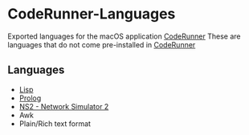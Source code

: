 # CodeRunner-Languages
Exported languages for the macOS application [CodeRunner](https://coderunnerapp.com)
These are languages that do not come pre-installed in [CodeRunner](https://coderunnerapp.com)

## Languages
- [Lisp](https://sourceforge.net/projects/clisp/)
- [Prolog](https://code.google.com/archive/p/binprolog/)
- [NS2 - Network Simulator 2](http://myns2work.blogspot.in/2013/08/installing-ns-235-on-mountain-lion-and.html)
- Awk
- Plain/Rich text format